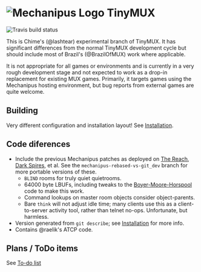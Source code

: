 # ![Mechanipus Logo](http://mechanipus.com/img/mechanipus-logo-outline64.png) TinyMUX

![Travis build status](https://travis-ci.org/lashtear/tinymux.svg?branch=mechanipus)

This is Chime's (@lashtear) experimental branch of TinyMUX.  It has significant differences from the normal TinyMUX development cycle but should include most of Brazil's (@BrazilOfMUX) work where applicable.

It is not appropriate for all games or environments and is currently in a very rough development stage and not expected to work as a drop-in replacement for existing MUX games.  Primarily, it targets games using the Mechanipus hosting environment, but bug reports from external games are quite welcome.

## Building

Very different configuration and installation layout!  See [Installation](INSTALL.md).

## Code diferences

* Include the previous Mechanipus patches as deployed on [The Reach](http://thereachmux.org/), [Dark Spires](http://darkspires.org/), et al.  See the `mechanipus-rebased-vs-git_dev` branch for more portable versions of these.
  * `BLIND` rooms for truly quiet quietrooms.
  * 64000 byte LBUFs, including tweaks to the [Boyer-Moore-Horspool](http://en.wikipedia.org/wiki/Boyer%E2%80%93Moore%E2%80%93Horspool_algorithm) code to make this work.
  * Command lookups on master room objects consider object-parents.
  * Bare `think` will not adjust idle time; many clients use this as a client-to-server activity tool, rather than telnet no-ops.  Unfortunate, but harmless.
* Version generated from `git describe`; see [Installation](INSTALL.md) for more info.
* Contains @raelik's ATCP code.

## Plans / ToDo items

See [To-do list](TODO.md)
